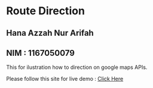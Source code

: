 # Route Direction

## Hana Azzah Nur Arifah
## NIM : 1167050079

This for ilustration how to direction on google maps APIs.

Please follow this site for live demo : [Click Here](https://hanaroute.github.io)
